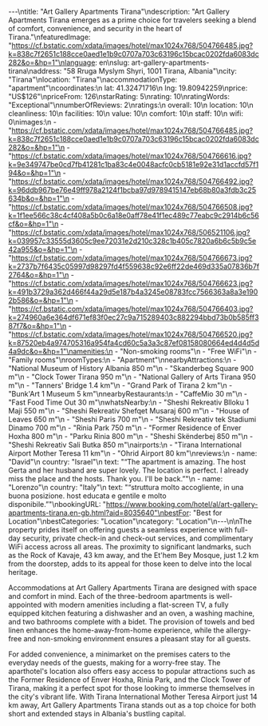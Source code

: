 ---\ntitle: "Art Gallery Apartments Tirana"\ndescription: "Art Gallery Apartments Tirana emerges as a prime choice for travelers seeking a blend of comfort, convenience, and security in the heart of Tirana."\nfeaturedImage: "https://cf.bstatic.com/xdata/images/hotel/max1024x768/504766485.jpg?k=838c7f2651c188cce0aed1e1b9c0707a703c63196c15bcac0202fda6083dc282&o=&hp=1"\nlanguage: en\nslug: art-gallery-apartments-tirana\naddress: "58 Rruga Myslym Shyri, 1001 Tirana, Albania"\ncity: "Tirana"\nlocation: "Tirana"\naccommodationType: "apartment"\ncoordinates:\n  lat: 41.32471716\n  lng: 19.80942259\nprice: "US$126"\npriceFrom: 126\nstarRating: 5\nrating: 10\nratingWords: "Exceptional"\nnumberOfReviews: 2\nratings:\n  overall: 10\n  location: 10\n  cleanliness: 10\n  facilities: 10\n  value: 10\n  comfort: 10\n  staff: 10\n  wifi: 0\nimages:\n  - "https://cf.bstatic.com/xdata/images/hotel/max1024x768/504766485.jpg?k=838c7f2651c188cce0aed1e1b9c0707a703c63196c15bcac0202fda6083dc282&o=&hp=1"\n  - "https://cf.bstatic.com/xdata/images/hotel/max1024x768/504766616.jpg?k=9e349747be0cd7fb41281c1ba83c4e0048acfc0cb5181e92e31d1accfd57f194&o=&hp=1"\n  - "https://cf.bstatic.com/xdata/images/hotel/max1024x768/504766492.jpg?k=96ddb967be76e49ff978a2124f1bcba97d9789415147eb68b80a3fdb3c25634b&o=&hp=1"\n  - "https://cf.bstatic.com/xdata/images/hotel/max1024x768/504766508.jpg?k=1f1ee566c38c4cf408a5b0c6a18e0aff78e41f1ec489c77eabc9c2914b6c56cf&o=&hp=1"\n  - "https://cf.bstatic.com/xdata/images/hotel/max1024x768/506521106.jpg?k=039957c33555d3605c9ee72031e2d210c328c1b405c7820a6b6c5b9c5e42a955&o=&hp=1"\n  - "https://cf.bstatic.com/xdata/images/hotel/max1024x768/504766673.jpg?k=2737b7f6435c05997d98297fd4f559638c92e6ff22de469d335a07836b7f2764&o=&hp=1"\n  - "https://cf.bstatic.com/xdata/images/hotel/max1024x768/504766623.jpg?k=491b3729a362d466f44a29d5e187b4a3245e08783fcc7566363a8a3e1902b586&o=&hp=1"\n  - "https://cf.bstatic.com/xdata/images/hotel/max1024x768/504766403.jpg?k=274960a6e364df671ef83f0ec27c9a715289403c882294bbd73b0b585ff387f7&o=&hp=1"\n  - "https://cf.bstatic.com/xdata/images/hotel/max1024x768/504766520.jpg?k=87520eb4a974705316a954fa4cd60c5a3a3c87ef08158080664ed4d4d5d4a9dc&o=&hp=1"\namenities:\n  - "Non-smoking rooms"\n  - "Free WiFi"\n  - "Family rooms"\nroomTypes:\n  - "Apartment"\nnearbyAttractions:\n  - "National Museum of History Albania 850 m"\n  - "Skanderbeg Square 900 m"\n  - "Clock Tower Tirana 950 m"\n  - "National Gallery of Arts Tirana 950 m"\n  - "Tanners' Bridge 1.4 km"\n  - "Grand Park of Tirana 2 km"\n  - "Bunk'Art 1 Museum 5 km"\nnearbyRestaurants:\n  - "CaffeMio 30 m"\n  - "Fast Food Time Out 30 m"\nwhatsNearby:\n  - "Sheshi Rekreativ Blloku 1 Maji 550 m"\n  - "Sheshi Rekreativ Shefqet Musaraj 600 m"\n  - "House of Leaves 650 m"\n  - "Sheshi Paris 700 m"\n  - "Sheshi Rekreativ tek Stadiumi Dinamo 700 m"\n  - "Rinia Park 750 m"\n  - "Former Residence of Enver Hoxha 800 m"\n  - "Parku Rinia 800 m"\n  - "Sheshi Skënderbej 850 m"\n  - "Sheshi Rekreativ Sali Butka 850 m"\nairports:\n  - "Tirana International Airport Mother Teresa 11 km"\n  - "Ohrid Airport 80 km"\nreviews:\n  - name: "David"\n    country: "Israel"\n    text: "“The apartment is amazing. The host Gerta and her husband are super lovely.
The location is perfect.
I already miss the place and the hosts.
Thank you. I'll be back.”"\n  - name: "Lorenzo"\n    country: "Italy"\n    text: "“struttura molto accogliente, in una buona posizione. host educata e gentile e molto disponibile.”"\nbookingURL: "https://www.booking.com/hotel/al/art-gallery-apartments-tirana.en-gb.html?aid=8035640"\nbestFor: "Best for Location"\nbestCategories: "Location"\ncategory: "Location"\n---\n\nThe property prides itself on offering guests a seamless experience with full-day security, private check-in and check-out services, and complimentary WiFi access across all areas. The proximity to significant landmarks, such as the Rock of Kavaje, 43 km away, and the Et'hem Bey Mosque, just 1.2 km from the doorstep, adds to its appeal for those keen to delve into the local heritage.

Accommodations at Art Gallery Apartments Tirana are designed with space and comfort in mind. Each of the three-bedroom apartments is well-appointed with modern amenities including a flat-screen TV, a fully equipped kitchen featuring a dishwasher and an oven, a washing machine, and two bathrooms complete with a bidet. The provision of towels and bed linen enhances the home-away-from-home experience, while the allergy-free and non-smoking environment ensures a pleasant stay for all guests.

For added convenience, a minimarket on the premises caters to the everyday needs of the guests, making for a worry-free stay. The aparthotel's location also offers easy access to popular attractions such as the Former Residence of Enver Hoxha, Rinia Park, and the Clock Tower of Tirana, making it a perfect spot for those looking to immerse themselves in the city's vibrant life. With Tirana International Mother Teresa Airport just 14 km away, Art Gallery Apartments Tirana stands out as a top choice for both short and extended stays in Albania's bustling capital.